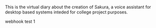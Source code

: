 This is the virtual diary about the creation of Sakura, a voice assistant for desktop based systems inteded for college project purposes.

webhook test 1